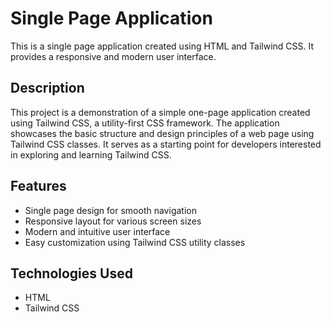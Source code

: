 # Single Page Application

This is a single page application created using HTML and Tailwind CSS. It provides a responsive and modern user interface.

## Description

This project is a demonstration of a simple one-page application created using Tailwind CSS, a utility-first CSS framework. The application showcases the basic structure and design principles of a web page using Tailwind CSS classes. It serves as a starting point for developers interested in exploring and learning Tailwind CSS.

## Features

- Single page design for smooth navigation
- Responsive layout for various screen sizes
- Modern and intuitive user interface
- Easy customization using Tailwind CSS utility classes

## Technologies Used

- HTML
- Tailwind CSS

